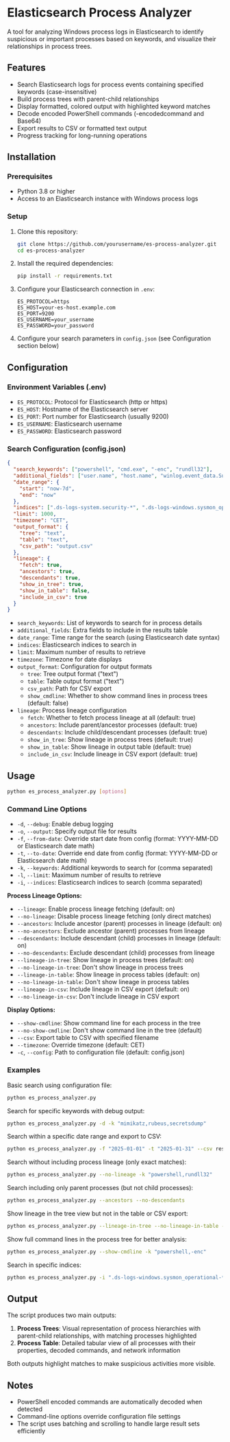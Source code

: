 # Elasticsearch Process Analyzer

A tool for analyzing Windows process logs in Elasticsearch to identify suspicious or important processes based on keywords, and visualize their relationships in process trees.

## Features

- Search Elasticsearch logs for process events containing specified keywords (case-insensitive)
- Build process trees with parent-child relationships
- Display formatted, colored output with highlighted keyword matches
- Decode encoded PowerShell commands (-encodedcommand and Base64)
- Export results to CSV or formatted text output
- Progress tracking for long-running operations

## Installation

### Prerequisites

- Python 3.8 or higher
- Access to an Elasticsearch instance with Windows process logs

### Setup

1. Clone this repository:
   ```bash
   git clone https://github.com/yourusername/es-process-analyzer.git
   cd es-process-analyzer
   ```

2. Install the required dependencies:
   ```bash
   pip install -r requirements.txt
   ```

3. Configure your Elasticsearch connection in `.env`:
   ```
   ES_PROTOCOL=https
   ES_HOST=your-es-host.example.com
   ES_PORT=9200
   ES_USERNAME=your_username
   ES_PASSWORD=your_password
   ```

4. Configure your search parameters in `config.json` (see Configuration section below)

## Configuration

### Environment Variables (.env)

- `ES_PROTOCOL`: Protocol for Elasticsearch (http or https)
- `ES_HOST`: Hostname of the Elasticsearch server
- `ES_PORT`: Port number for Elasticsearch (usually 9200)
- `ES_USERNAME`: Elasticsearch username
- `ES_PASSWORD`: Elasticsearch password

### Search Configuration (config.json)

```json
{
  "search_keywords": ["powershell", "cmd.exe", "-enc", "rundll32"],
  "additional_fields": ["user.name", "host.name", "winlog.event_data.SubjectUserName"],
  "date_range": {
    "start": "now-7d",
    "end": "now"
  },
  "indices": [".ds-logs-system.security-*", ".ds-logs-windows.sysmon_operational-*"],
  "limit": 1000,
  "timezone": "CET",
  "output_format": {
    "tree": "text",
    "table": "text",
    "csv_path": "output.csv"
  },
  "lineage": {
    "fetch": true,
    "ancestors": true,
    "descendants": true,
    "show_in_tree": true,
    "show_in_table": false,
    "include_in_csv": true
  }
}
```

- `search_keywords`: List of keywords to search for in process details
- `additional_fields`: Extra fields to include in the results table
- `date_range`: Time range for the search (using Elasticsearch date syntax)
- `indices`: Elasticsearch indices to search in
- `limit`: Maximum number of results to retrieve
- `timezone`: Timezone for date displays
- `output_format`: Configuration for output formats
  - `tree`: Tree output format ("text")
  - `table`: Table output format ("text")
  - `csv_path`: Path for CSV export
  - `show_cmdline`: Whether to show command lines in process trees (default: false)
- `lineage`: Process lineage configuration
  - `fetch`: Whether to fetch process lineage at all (default: true)
  - `ancestors`: Include parent/ancestor processes (default: true)
  - `descendants`: Include child/descendant processes (default: true)
  - `show_in_tree`: Show lineage in process trees (default: true)
  - `show_in_table`: Show lineage in output table (default: true)
  - `include_in_csv`: Include lineage in CSV export (default: true)

## Usage

```bash
python es_process_analyzer.py [options]
```

### Command Line Options

- `-d`, `--debug`: Enable debug logging
- `-o`, `--output`: Specify output file for results
- `-f`, `--from-date`: Override start date from config (format: YYYY-MM-DD or Elasticsearch date math)
- `-t`, `--to-date`: Override end date from config (format: YYYY-MM-DD or Elasticsearch date math)
- `-k`, `--keywords`: Additional keywords to search for (comma separated)
- `-l`, `--limit`: Maximum number of results to retrieve
- `-i`, `--indices`: Elasticsearch indices to search (comma separated)

**Process Lineage Options:**
- `--lineage`: Enable process lineage fetching (default: on)
- `--no-lineage`: Disable process lineage fetching (only direct matches)
- `--ancestors`: Include ancestor (parent) processes in lineage (default: on)
- `--no-ancestors`: Exclude ancestor (parent) processes from lineage
- `--descendants`: Include descendant (child) processes in lineage (default: on)
- `--no-descendants`: Exclude descendant (child) processes from lineage
- `--lineage-in-tree`: Show lineage in process trees (default: on)
- `--no-lineage-in-tree`: Don't show lineage in process trees
- `--lineage-in-table`: Show lineage in process tables (default: on)
- `--no-lineage-in-table`: Don't show lineage in process tables
- `--lineage-in-csv`: Include lineage in CSV export (default: on)
- `--no-lineage-in-csv`: Don't include lineage in CSV export

**Display Options:**
- `--show-cmdline`: Show command line for each process in the tree
- `--no-show-cmdline`: Don't show command line in the tree (default)
- `--csv`: Export table to CSV with specified filename
- `--timezone`: Override timezone (default: CET)
- `-c`, `--config`: Path to configuration file (default: config.json)

### Examples

Basic search using configuration file:
```bash
python es_process_analyzer.py
```

Search for specific keywords with debug output:
```bash
python es_process_analyzer.py -d -k "mimikatz,rubeus,secretsdump"
```

Search within a specific date range and export to CSV:
```bash
python es_process_analyzer.py -f "2025-01-01" -t "2025-01-31" --csv results.csv
```

Search without including process lineage (only exact matches):
```bash
python es_process_analyzer.py --no-lineage -k "powershell,rundll32"
```

Search including only parent processes (but not child processes):
```bash
python es_process_analyzer.py --ancestors --no-descendants
```

Show lineage in the tree view but not in the table or CSV export:
```bash
python es_process_analyzer.py --lineage-in-tree --no-lineage-in-table --no-lineage-in-csv
```

Show full command lines in the process tree for better analysis:
```bash
python es_process_analyzer.py --show-cmdline -k "powershell,-enc"
```

Search in specific indices:
```bash
python es_process_analyzer.py -i ".ds-logs-windows.sysmon_operational-*"
```

## Output

The script produces two main outputs:

1. **Process Trees**: Visual representation of process hierarchies with parent-child relationships, with matching processes highlighted
2. **Process Table**: Detailed tabular view of all processes with their properties, decoded commands, and network information

Both outputs highlight matches to make suspicious activities more visible.

## Notes

- PowerShell encoded commands are automatically decoded when detected
- Command-line options override configuration file settings
- The script uses batching and scrolling to handle large result sets efficiently
